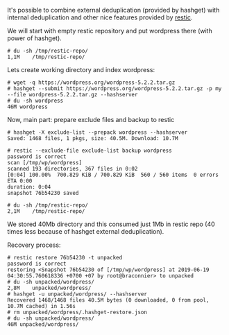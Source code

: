 It's possible to combine external deduplication (provided by hashget) with internal deduplication and other nice features provided by [restic](https://restic.net/).

We will start with empty restic repository and put wordpress there (with power of hashget).
~~~
# du -sh /tmp/restic-repo/
1,1M	/tmp/restic-repo/
~~~

Lets create working directory and index wordpress:
~~~
# wget -q https://wordpress.org/wordpress-5.2.2.tar.gz
# hashget --submit https://wordpress.org/wordpress-5.2.2.tar.gz -p my --file wordpress-5.2.2.tar.gz --hashserver
# du -sh wordpress
46M	wordpress
~~~

Now, main part: prepare exclude files and backup to restic
~~~
# hashget -X exclude-list --prepack wordpress --hashserver
Saved: 1468 files, 1 pkgs, size: 40.5M. Download: 10.7M

# restic --exclude-file exclude-list backup wordpress
password is correct
scan [/tmp/wp/wordpress]
scanned 193 directories, 367 files in 0:02
[0:04] 100.00%  700.829 KiB / 700.829 KiB  560 / 560 items  0 errors  ETA 0:00 
duration: 0:04
snapshot 76b54230 saved

# du -sh /tmp/restic-repo/
2,1M	/tmp/restic-repo/
~~~

We stored 40Mb directory and this consumed just 1Mb in restic repo (40 times less because of hashget external deduplication).

Recovery process:
~~~
# restic restore 76b54230 -t unpacked
password is correct
restoring <Snapshot 76b54230 of [/tmp/wp/wordpress] at 2019-06-19 04:30:55.760618336 +0700 +07 by root@braconnier> to unpacked
# du -sh unpacked/wordpress/
2,8M	unpacked/wordpress/
# hashget -u unpacked/wordpress/ --hashserver
Recovered 1468/1468 files 40.5M bytes (0 downloaded, 0 from pool, 10.7M cached) in 1.56s
# rm unpacked/wordpress/.hashget-restore.json 
# du -sh unpacked/wordpress/
46M	unpacked/wordpress/
~~~
